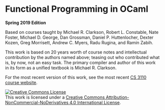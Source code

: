 # Functional Programming in OCaml<br/>

**Spring 2019 Edition**

Based on courses taught by Michael R. Clarkson, Robert L. Constable,
Nate Foster, Michael D. George, Dan Grossman, Daniel P. Huttenlocher,
Dexter Kozen, Greg Morrisett, Andrew C. Myers, Radu Rugina, and Ramin
Zabih.

This work is based on 20 years worth of course notes and intellectual
contribution by the authors named above; teasing out who contributed
what is, by now, not an easy task. The primary compiler and author of
this work in its form as a unified textbook is Michael R. Clarkson.  

For the most recent version of this work, see the most recent
[CS 3110 course website](https://www.cs.cornell.edu/courses/cs3110).  

<a rel="license" href="http://creativecommons.org/licenses/by-nc-nd/4.0/">
<img alt="Creative Commons License" style="border-width:0" 
src="https://i.creativecommons.org/l/by-nc-nd/4.0/80x15.png" /></a>
<br />
This work is licensed under a <a rel="license" 
href="http://creativecommons.org/licenses/by-nc-nd/4.0/">Creative Commons 
Attribution-NonCommercial-NoDerivatives 4.0 International License</a>.


